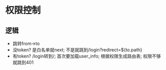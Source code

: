 # 权限控制

## 逻辑

- 跳转from->to
- 没token? 是白名单就next; 不是就跳到/login?redirect=${to.path}
- 有token? /login转到/; 首次要加载user_info; 根据权限生成路由表; 权限不够就跳到401